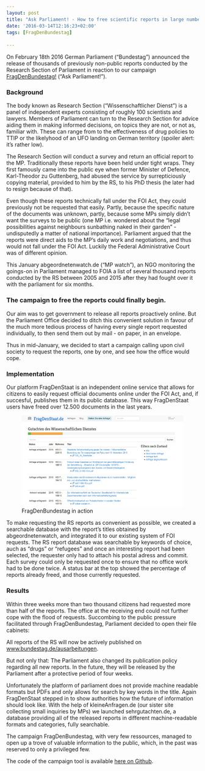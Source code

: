 ```yaml
---
layout: post
title: "Ask Parliament! - How to free scientific reports in large numbers"
date: '2016-03-14T12:16:23+02:00'
tags: [FragDenBundestag]

---
```


On February 18th 2016 German Parliament (“Bundestag”) announced the release of thousands of previously non-public reports conducted by the Research Section of Parliament in reaction to our campaign <a href="http://fragdenbundestag.de/">FragDenBundestag!</a> (“Ask Parliament!”).
<h3>Background</h3>

The body known as Research Section (“Wissenschaftlicher Dienst”) is a panel of independent experts consisting of roughly 100 scientists and lawyers. Members of Parliament can turn to the Research Section for advice aiding them in making informed decisions, on topics they are not, or not as, familiar with. These can range from  to the effectiveness of drug policies to TTIP or the likelyhood of an UFO landing on German territory (spoiler alert: it’s rather low).

The Research Section will conduct a survey and return an official report to the MP. Traditionally these reports have been held under tight wraps. They first famously came into the public eye when former Minister of Defence, Karl-Theodor zu Guttenberg, had abused the service by surrepticiously copying material, provided to him by the RS, to his PhD thesis (he later had to resign because of that).

Even though these reports technically fall under the FOI Act, they could previously not be requested that easily. Partly, because the specific nature of the documents was unknown, partly, because some MPs simply didn’t want the surveys to be public (one MP i.e. wondered about the “legal possibilities against neighbours sunbathing naked in their garden” - undisputedly a matter of national importance). Parliament argued that the reports were direct aids to the MP’s daily work and negotiations, and thus would not fall under the FOI Act. Luckily the Federal Administrative Court was of different opinion.

This January abgeordnetenwatch.de (“MP watch”), an NGO monitoring the goings-on in Parliament  managed to FOIA a list of several thousand reports conducted by the RS between 2005 and 2015  after they had fought over it with the parliament for six months.
<h3>The campaign to free the reports could finally begin.</h3>

Our aim was to get government to release all reports proactively online. But the Parliament Office decided to ditch this convenient solution in favour of the much more tedious process of having every single report requested individually, to then send them out by mail - on paper, in an envelope.

Thus in mid-January, we decided to start a campaign calling upon civil society to request the reports, one by one, and see how the office would cope.
<h3>Implementation</h3>

Our platform FragDenStaat is an independent online service that allows for citizens to easily request official documents online under the FOI Act, and, if succesful, publishes them in its public database. This way FragDenStaat users have freed over 12.500 documents in the last years.

<figure><img src="20-1.jpg" width="600"><figcaption>FragDenBundestag in action</figcaption></figure>

To make requesting the RS reports as convenient as possible, we created a searchable database with the report’s titles obtained by abgeordnetenwatch, and integrated it to our existing system of FOI requests. The RS report database was searchable by keywords of choice, auch as “drugs” or “refugees” and once an interesting report had been selected, the requester only had to attach his postal adress and commit. Each survey could only be requested once to ensure that no office work had to be done twice. A status bar at the top showed the percentage of reports already freed, and those currently requested.
<h3>Results</h3>

Within three weeks more than two thousand citizens had requested more than half of the reports. The office at the receiving end could not further cope with the flood of requests. Succombing to the public pressure facilitated through FragDenBundestag, Parliament decided to open their file cabinets:

All reports of the RS will now be actively published on <a href="https://bundestag.de/ausarbeitungen/">www.bundestag.de/ausarbeitungen</a>.

But not only that: The Parliament also changed its publication policy regarding all new reports. In the future, they will be released by the Parliament after a protective period of four weeks.

Unfortunately the platform of parliament does not provide machine readable formats but PDFs and only allows for search by key words in the title. Again FragDenStaat stepped in to show authorities how the future of information should look like. With the help of kleineAnfragen.de (our sister site collecting small inquiries by MPs) we launched sehrgutachten.de, a database providing all of the released reports in different machine-readable formats and categories, fully searchable.

The campaign FragDenBundestag, with very few ressources, managed to open up a trove of valuable information to the public, which, in the past was reserved to only a privileged few.

The code of the campaign tool is available <a href="https://fragdenstaat.de/fds-admin/froide_campaign/">here on Github</a>.
